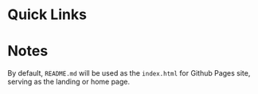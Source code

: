 # Quick Links

# Notes
By default, `README.md` will be used as the `index.html` for Github Pages site, serving as the landing or home page.
